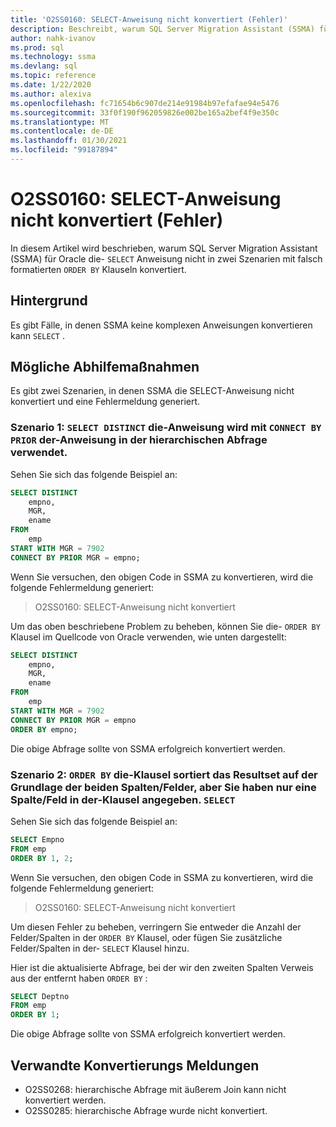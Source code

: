 ```yaml
---
title: 'O2SS0160: SELECT-Anweisung nicht konvertiert (Fehler)'
description: Beschreibt, warum SQL Server Migration Assistant (SSMA) für Oracle die SELECT-Anweisung nicht in zwei Szenarios mit falsch formatierten ORDER BY-Klauseln konvertiert.
author: nahk-ivanov
ms.prod: sql
ms.technology: ssma
ms.devlang: sql
ms.topic: reference
ms.date: 1/22/2020
ms.author: alexiva
ms.openlocfilehash: fc71654b6c907de214e91984b97efafae94e5476
ms.sourcegitcommit: 33f0f190f962059826e002be165a2bef4f9e350c
ms.translationtype: MT
ms.contentlocale: de-DE
ms.lasthandoff: 01/30/2021
ms.locfileid: "99187894"
---
```

# <a name="o2ss0160-select-statement-not-converted-error"></a>O2SS0160: SELECT-Anweisung nicht konvertiert (Fehler)

In diesem Artikel wird beschrieben, warum SQL Server Migration Assistant (SSMA) für Oracle die- `SELECT` Anweisung nicht in zwei Szenarien mit falsch formatierten `ORDER BY` Klauseln konvertiert.

## <a name="background"></a>Hintergrund

Es gibt Fälle, in denen SSMA keine komplexen Anweisungen konvertieren kann `SELECT` .

## <a name="possible-remedies"></a>Mögliche Abhilfemaßnahmen

Es gibt zwei Szenarien, in denen SSMA die SELECT-Anweisung nicht konvertiert und eine Fehlermeldung generiert.

### <a name="scenario-1-select-distinct-statement-is-used-with-connect-by-prior-statement-in-the-hierarchical-query"></a>Szenario 1: `SELECT DISTINCT` die-Anweisung wird mit `CONNECT BY PRIOR` der-Anweisung in der hierarchischen Abfrage verwendet.

Sehen Sie sich das folgende Beispiel an:

```sql
SELECT DISTINCT
    empno,
    MGR,
    ename
FROM
    emp
START WITH MGR = 7902
CONNECT BY PRIOR MGR = empno;
```

Wenn Sie versuchen, den obigen Code in SSMA zu konvertieren, wird die folgende Fehlermeldung generiert:

> O2SS0160: SELECT-Anweisung nicht konvertiert

Um das oben beschriebene Problem zu beheben, können Sie die- `ORDER BY` Klausel im Quellcode von Oracle verwenden, wie unten dargestellt:

```sql
SELECT DISTINCT
    empno,
    MGR,
    ename
FROM
    emp
START WITH MGR = 7902
CONNECT BY PRIOR MGR = empno
ORDER BY empno;
```

Die obige Abfrage sollte von SSMA erfolgreich konvertiert werden.

### <a name="scenario-2-order-by-clause-sorts-the-result-set-based-on-the-two-columnsfields-but-you-have-specified-only-one-columnfield-in-select-clause"></a>Szenario 2: `ORDER BY` die-Klausel sortiert das Resultset auf der Grundlage der beiden Spalten/Felder, aber Sie haben nur eine Spalte/Feld in der-Klausel angegeben. `SELECT`

Sehen Sie sich das folgende Beispiel an:

```sql
SELECT Empno
FROM emp
ORDER BY 1, 2;
```

Wenn Sie versuchen, den obigen Code in SSMA zu konvertieren, wird die folgende Fehlermeldung generiert:

> O2SS0160: SELECT-Anweisung nicht konvertiert

Um diesen Fehler zu beheben, verringern Sie entweder die Anzahl der Felder/Spalten in der `ORDER BY` Klausel, oder fügen Sie zusätzliche Felder/Spalten in der- `SELECT` Klausel hinzu.

Hier ist die aktualisierte Abfrage, bei der wir den zweiten Spalten Verweis aus der entfernt haben `ORDER BY` :

```sql
SELECT Deptno
FROM emp
ORDER BY 1;
```

Die obige Abfrage sollte von SSMA erfolgreich konvertiert werden.

## <a name="related-conversion-messages"></a>Verwandte Konvertierungs Meldungen

* O2SS0268: hierarchische Abfrage mit äußerem Join kann nicht konvertiert werden.
* O2SS0285: hierarchische Abfrage wurde nicht konvertiert.
